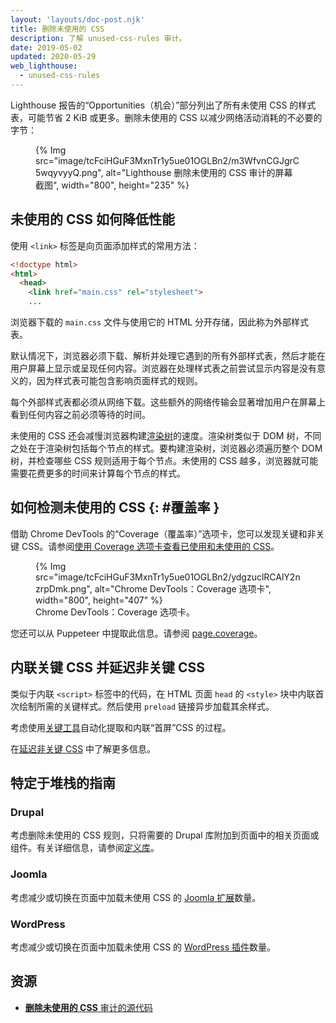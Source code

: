```yaml
---
layout: 'layouts/doc-post.njk'
title: 删除未使用的 CSS
description: 了解 unused-css-rules 审计。
date: 2019-05-02
updated: 2020-05-29
web_lighthouse:
  - unused-css-rules
---
```


Lighthouse 报告的“Opportunities（机会）”部分列出了所有未使用 CSS 的样式表，可能节省 2 KiB 或更多。删除未使用的 CSS 以减少网络活动消耗的不必要的字节：

<figure>{% Img src="image/tcFciHGuF3MxnTr1y5ue01OGLBn2/m3WfvnCGJgrC5wqyvyyQ.png", alt="Lighthouse 删除未使用的 CSS 审计的屏幕截图", width="800", height="235" %}</figure>

## 未使用的 CSS 如何降低性能

使用 `<link>` 标签是向页面添加样式的常用方法：

```html
<!doctype html>
<html>
  <head>
    <link href="main.css" rel="stylesheet">
    ...
```

浏览器下载的 `main.css` 文件与使用它的 HTML 分开存储，因此称为外部样式表。

默认情况下，浏览器必须下载、解析并处理它遇到的所有外部样式表，然后才能在用户屏幕上显示或呈现任何内容。浏览器在处理样式表之前尝试显示内容是没有意义的，因为样式表可能包含影响页面样式的规则。

每个外部样式表都必须从网络下载。这些额外的网络传输会显著增加用户在屏幕上看到任何内容之前必须等待的时间。

未使用的 CSS 还会减慢浏览器构建[渲染树](https://developers.google.com/web/fundamentals/performance/critical-rendering-path/render-tree-construction)的速度。渲染树类似于 DOM 树，不同之处在于渲染树包括每个节点的样式。要构建渲染树，浏览器必须遍历整个 DOM 树，并检查哪些 CSS 规则适用于每个节点。未使用的 CSS 越多，浏览器就可能需要花费更多的时间来计算每个节点的样式。

## 如何检测未使用的 CSS {: #覆盖率 }

借助 Chrome DevTools 的“Coverage（覆盖率）”选项卡，您可以发现关键和非关键 CSS。请参阅[使用 Coverage 选项卡查看已使用和未使用的 CSS](https://developers.google.com/web/tools/chrome-devtools/css/reference#coverage)。

<figure>{% Img src="image/tcFciHGuF3MxnTr1y5ue01OGLBn2/ydgzuclRCAlY2nzrpDmk.png", alt="Chrome DevTools：Coverage 选项卡", width="800", height="407" %} <figcaption> Chrome DevTools：Coverage 选项卡。</figcaption></figure>

您还可以从 Puppeteer 中提取此信息。请参阅 [page.coverage](https://github.com/GoogleChrome/puppeteer/blob/master/docs/api.md#pagecoverage)。

## 内联关键 CSS 并延迟非关键 CSS

类似于内联 `<script>` 标签中的代码，在 HTML 页面 `head` 的 `<style>` 块中内联首次绘制所需的关键样式。然后使用 `preload` 链接异步加载其余样式。

考虑使用[关键工具](https://github.com/addyosmani/critical/blob/master/README.md)自动化提取和内联“首屏”CSS 的过程。

在[延迟非关键 CSS](https://web.dev/defer-non-critical-css/) 中了解更多信息。

## 特定于堆栈的指南

### Drupal

考虑删除未使用的 CSS 规则，只将需要的 Drupal 库附加到页面中的相关页面或组件。有关详细信息，请参阅[定义库](https://www.drupal.org/docs/8/creating-custom-modules/adding-stylesheets-css-and-javascript-js-to-a-drupal-8-module#library)。

### Joomla

考虑减少或切换在页面中加载未使用 CSS 的 [Joomla 扩展](https://extensions.joomla.org/)数量。

### WordPress

考虑减少或切换在页面中加载未使用 CSS 的 [WordPress 插件](https://wordpress.org/plugins/)数量。

## 资源

- [**删除未使用的 CSS** 审计的源代码](https://github.com/GoogleChrome/lighthouse/blob/master/lighthouse-core/audits/byte-efficiency/unused-css-rules.js)
